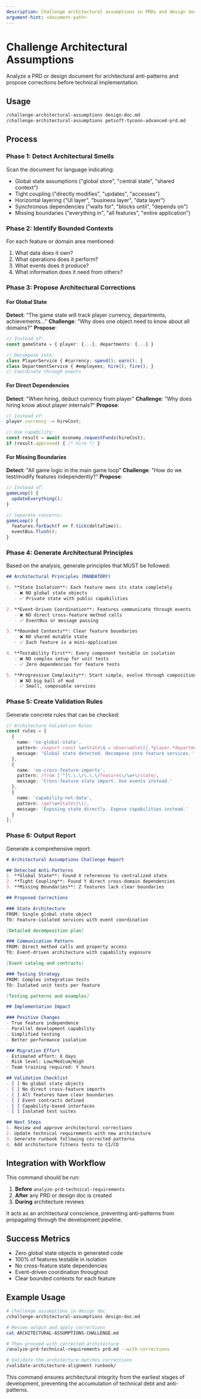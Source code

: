 ```yaml
---
description: Challenge architectural assumptions in PRDs and design documents before generating technical requirements
argument-hint: <document-path>
---
```


# Challenge Architectural Assumptions

Analyze a PRD or design document for architectural anti-patterns and propose corrections before technical implementation.

## Usage
```bash
/challenge-architectural-assumptions design-doc.md
/challenge-architectural-assumptions petsoft-tycoon-advanced-prd.md
```

## Process

### Phase 1: Detect Architectural Smells
Scan the document for language indicating:
- Global state assumptions ("global store", "central state", "shared context")
- Tight coupling ("directly modifies", "updates", "accesses")
- Horizontal layering ("UI layer", "business layer", "data layer")
- Synchronous dependencies ("waits for", "blocks until", "depends on")
- Missing boundaries ("everything in", "all features", "entire application")

### Phase 2: Identify Bounded Contexts
For each feature or domain area mentioned:
1. What data does it own?
2. What operations does it perform?
3. What events does it produce?
4. What information does it need from others?

### Phase 3: Propose Architectural Corrections

#### For Global State
**Detect**: "The game state will track player currency, departments, achievements..."
**Challenge**: "Why does one object need to know about all domains?"
**Propose**: 
```typescript
// Instead of:
const gameState = { player: {...}, departments: {...} }

// Decompose into:
class PlayerService { #currency; spend(); earn(); }
class DepartmentService { #employees; hire(); fire(); }
// Coordinate through events
```

#### For Direct Dependencies
**Detect**: "When hiring, deduct currency from player"
**Challenge**: "Why does hiring know about player internals?"
**Propose**:
```typescript
// Instead of:
player.currency -= hireCost;

// Use capability:
const result = await economy.requestFunds(hireCost);
if (result.approved) { /* hire */ }
```

#### For Missing Boundaries
**Detect**: "All game logic in the main game loop"
**Challenge**: "How do we test/modify features independently?"
**Propose**:
```typescript
// Instead of:
gameLoop() { 
  updateEverything();
}

// Separate concerns:
gameLoop() {
  features.forEach(f => f.tick(deltaTime));
  eventBus.flush();
}
```

### Phase 4: Generate Architectural Principles

Based on the analysis, generate principles that MUST be followed:

```markdown
## Architectural Principles (MANDATORY)

1. **State Isolation**: Each feature owns its state completely
   - ❌ NO global state objects
   - ✅ Private state with public capabilities

2. **Event-Driven Coordination**: Features communicate through events
   - ❌ NO direct cross-feature method calls
   - ✅ EventBus or message passing

3. **Bounded Contexts**: Clear feature boundaries
   - ❌ NO shared mutable state
   - ✅ Each feature is a mini-application

4. **Testability First**: Every component testable in isolation
   - ❌ NO complex setup for unit tests
   - ✅ Zero dependencies for feature tests

5. **Progressive Complexity**: Start simple, evolve through composition
   - ❌ NO big ball of mud
   - ✅ Small, composable services
```

### Phase 5: Create Validation Rules

Generate concrete rules that can be checked:

```typescript
// Architecture Validation Rules
const rules = [
  {
    name: 'no-global-state',
    pattern: /export const \w+State\$ = observable\({.*player.*departments.*}/s,
    message: 'Global state detected. Decompose into feature services.'
  },
  {
    name: 'no-cross-feature-imports',
    pattern: /from ['"]\.\.\/\.\.\/features\/\w+\/state/,
    message: 'Cross-feature state import. Use events instead.'
  },
  {
    name: 'capability-not-data',
    pattern: /get\w+State\(\)/,
    message: 'Exposing state directly. Expose capabilities instead.'
  }
];
```

### Phase 6: Output Report

Generate a comprehensive report:

```markdown
# Architectural Assumptions Challenge Report

## Detected Anti-Patterns
1. **Global State**: Found X references to centralized state
2. **Tight Coupling**: Found Y direct cross-domain dependencies
3. **Missing Boundaries**: Z features lack clear boundaries

## Proposed Corrections

### State Architecture
FROM: Single global state object
TO: Feature-isolated services with event coordination

[Detailed decomposition plan]

### Communication Pattern
FROM: Direct method calls and property access
TO: Event-driven architecture with capability exposure

[Event catalog and contracts]

### Testing Strategy
FROM: Complex integration tests
TO: Isolated unit tests per feature

[Testing patterns and examples]

## Implementation Impact

### Positive Changes
- True feature independence
- Parallel development capability
- Simplified testing
- Better performance isolation

### Migration Effort
- Estimated effort: X days
- Risk level: Low/Medium/High
- Team training required: Y hours

## Validation Checklist
- [ ] No global state objects
- [ ] No direct cross-feature imports
- [ ] All features have clear boundaries
- [ ] Event contracts defined
- [ ] Capability-based interfaces
- [ ] Isolated test suites

## Next Steps
1. Review and approve architectural corrections
2. Update technical requirements with new architecture
3. Generate runbook following corrected patterns
4. Add architecture fitness tests to CI/CD
```

## Integration with Workflow

This command should be run:
1. **Before** `analyze-prd-technical-requirements`
2. **After** any PRD or design doc is created
3. **During** architecture reviews

It acts as an architectural conscience, preventing anti-patterns from propagating through the development pipeline.

## Success Metrics

- Zero global state objects in generated code
- 100% of features testable in isolation
- No cross-feature state dependencies
- Event-driven coordination throughout
- Clear bounded contexts for each feature

## Example Usage

```bash
# Challenge assumptions in design doc
/challenge-architectural-assumptions design-doc.md

# Review output and apply corrections
cat ARCHITECTURAL-ASSUMPTIONS-CHALLENGE.md

# Then proceed with corrected architecture
/analyze-prd-technical-requirements prd.md --with-corrections

# Validate the architecture matches corrections
/validate-architecture-alignment runbook/
```

This command ensures architectural integrity from the earliest stages of development, preventing the accumulation of technical debt and anti-patterns.